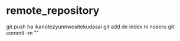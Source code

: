 # remote_repository

git push ha ikanotezyunnwositekudasai
  git add de index ni noseru
  git commit -m ""
